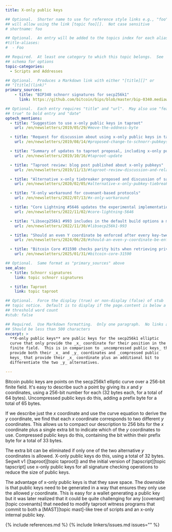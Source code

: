 ```yaml
---
title: X-only public keys

## Optional.  Shorter name to use for reference style links e.g., "foo"
## will allow using the link [topic foo][].  Not case sensitive
# shortname: foo

## Optional.  An entry will be added to the topics index for each alias
#title-aliases:
#  - Foo

## Required.  At least one category to which this topic belongs.  See
## schema for options
topic-categories:
  - Scripts and Addresses

## Optional.  Produces a Markdown link with either "[title][]" or
## "[title](link)"
primary_sources:
    - title: "BIP340 schnorr signatures for secp256k1"
      link: https://github.com/bitcoin/bips/blob/master/bip-0340.mediawiki#design

## Optional.  Each entry requires "title" and "url".  May also use "feature:
## true" to bold entry and "date"
optech_mentions:
  - title: "Suggestion to use x-only public keys in taproot"
    url: /en/newsletters/2019/05/29/#move-the-oddness-byte

  - title: "Request for discussion about using x-only public keys in taproot"
    url: /en/newsletters/2019/08/14/#proposed-change-to-schnorr-pubkeys

  - title: "Summary of updates to taproot proposal, including x-only public keys"
    url: /en/newsletters/2019/10/16/#taproot-update

  - title: "Taproot review: blog post published about x-only pubkeys"
    url: /en/newsletters/2019/11/13/#taproot-review-discussion-and-related-information

  - title: "Alternative x-only tiebreaker proposed and discussion of safety of precomputed pubkeys"
    url: /en/newsletters/2020/02/05/#alternative-x-only-pubkey-tiebreaker

  - title: "X-only workaround for covenant-based protocols"
    url: /en/newsletters/2022/07/13/#x-only-workaround

  - title: "Core Lightning #5646 updates the experimental implementation of offers to remove x-only public keys"
    url: /en/newsletters/2022/11/02/#core-lightning-5646

  - title: "Libsecp256k1 #993 includes in the default build options a modules for working with x-only pubkeys"
    url: /en/newsletters/2022/11/30/#libsecp256k1-993

  - title: "Should an even Y coordinate be enforced after every key-tweak operation, or only at the end?"
    url: /en/newsletters/2024/06/28/#should-an-even-y-coordinate-be-enforced-after-every-key-tweak-operation-or-only-at-the-end

  - title: "Bitcoin Core #31590 checks parity bits when retrieving privkeys for x-only pubkeys in descriptors"
    url: /en/newsletters/2025/01/31/#bitcoin-core-31590

## Optional.  Same format as "primary_sources" above
see_also:
  - title: Schnorr signatures
    link: topic schnorr signatures

  - title: Taproot
    link: topic taproot

## Optional.  Force the display (true) or non-display (false) of stub
## topic notice.  Default is to display if the page.content is below a
## threshold word count
#stub: false

## Required.  Use Markdown formatting.  Only one paragraph.  No links allowed.
## Should be less than 500 characters
excerpt: >
  **X-only public keys** are public keys for the secp256k1 elliptic
  curve that only provide the _x_ coordinate for their position in the
  finite field.  This is in comparison to _uncompressed public keys_ that
  provide both their _x_ and _y_ coordinates and _compressed public
  keys_ that provide their _x_ coordinate plus an additional bit to
  differentiate the two _y_ alternatives.

---
```

Bitcoin public keys are points on the secp256k1 elliptic curve over
a 256-bit finite field.  It's easy to describe such a point by giving
its _x_ and _y_ coordinates, using a 256-bit number for each (32 bytes
each, for a total of 64 bytes).  Uncompressed public keys do this,
adding a prefix byte for a total of 65 bytes.

If we describe just the _x_ coordinate and use the curve equation to
derive the _y_ coordinate, we find that each _x_ coordinate corresponds
to two different _y_ coordinates.  This allows us to compact our
description to 256 bits for the _x_ coordinate plus a single extra bit
to indicate which of the _y_ coordinates to use.  Compressed public keys
do this, containing the bit within their prefix byte for a total of 33
bytes.

The extra bit can be eliminated if only one of the two alternative _y_
coordinates is allowed.  X-only public keys do this, using a total of
32 bytes.  Segwit v1 ([taproot][topic taproot]) and the initial version
of [tapscript][topic tapscript] use x-only public keys for all signature
checking operations to reduce the size of public keys.

The advantage of x-only public keys is that they save space.  The
downside is that public keys need to be generated in a way that ensures
they only use the allowed _y_ coordinate.  This is easy for a wallet
generating a public key but it
was later realized that it could be quite challenging for any
[covenant][topic covenants] that needed to modify taproot witness
programs that commit to both a [MAST][topic mast]-like tree of scripts
and an x-only internal public key.

{% include references.md %}
{% include linkers/issues.md issues="" %}
